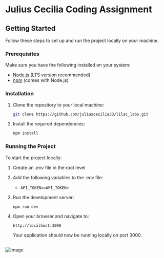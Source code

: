 # Julius Cecilia Coding Assignment

## Getting Started

Follow these steps to set up and run the project locally on your machine.


### Prerequisites

Make sure you have the following installed on your system:

- [Node.js](https://nodejs.org/) (LTS version recommended)
- [npm](https://www.npmjs.com/) (comes with Node.js)

### Installation

1. Clone the repository to your local machine:

   ```bash
   git clone https://github.com/juliuscecilia33/lilac_labs.git
   ```

2. Install the required dependencies:
   ```bash
   npm install
   ```

### Running the Project

To start the project locally:

1. Create an .env file in the root level

2. Add the following variables to the .env file:

   - `API_TOKEN=<API_TOKEN>`

3. Run the development server:

   ```
   npm run dev
   ```

4. Open your browser and navigate to:
   ```
   http://localhost:3000
   ```
   Your application should now be running locally on port 3000.

## 
![image](https://github.com/user-attachments/assets/9fb33c1f-0cc3-4b62-866b-0a97bd73f3b9)

